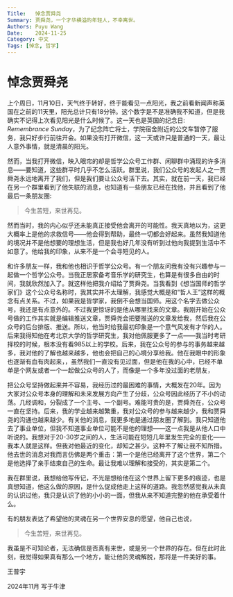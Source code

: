 ```yaml
---
Title:   悼念贾舜尧
Summary: 贾舜尧，一个才华横溢的年轻人，不幸离世。
Authors: Puyu Wang
Date:    2024-11-25
Category: 中文
Tags: [悼念, 哲学]
---
```

# 悼念贾舜尧


上个周日，11月10日，天气终于转好，终于能看见一点阳光，我之前看新闻声称英国在之前的11天里，阳光总计只有18分钟。这个数字是不是准确我不知道，但是我确实不记得上次看见阳光是什么时候了。这一天也是英国的纪念日: *Remembrance Sunday*，为了纪念阵亡将士，学院宿舍附近的公交车暂停了服务，我只好步行前往开会。如果没有打开微信，这一天或许只是普通的一天，最让人意外事情，就是清晨的阳光。

然而，当我打开微信，映入眼帘的却是哲学公众号工作群、闲聊群中涌现的许多消息——要知道，这些群平时几乎不怎么活跃。群里说，我们公众号的发起人之一贾舜尧永远地离开了我们，但是我们要让公众号活下去。其实，就在前一天，我已经在另一个群里看到了他失联的消息，也知道有一些朋友已经在找他，并且看到了他最后一条朋友圈:

> 今生苦短，来世再见。

然而当时，我的内心似乎还未能真正接受他会离开的可能性。我天真地以为，这更大概率上是他的求救信号——他会得到帮助，最终一切都会好起来。虽然我知道他的境况并不是他想要的理想生活，但是我也好几年没有听到过他向我提到生活中不如意了。他给我的印象，从来不是一个会寻短见的人。

和许多朋友一样，我和他也相识于哲学公众号。有一个朋友问我有没有兴趣参与一起做一个哲学公众号。当我正居家备考音乐学的研究生，也算是有很多自由的时间，我就欣然加入了。就这样他把我介绍给了贾舜尧。当我看到《想当国师的哲学家们》这个公众号名称时，我其实并不太理解，我感觉大概是和“哲人王”这样的概念有点关系。不过，如果我是哲学家，我倒不会想当国师。用这个名字去做公众号，我还是有点意外的。不过我更惊讶的是他从哪里找来的文章。我刚开始在公众号做的工作其实就是编辑推送文章，贾舜尧会把要推送的文章发给我，然后我在公众号的后台排版、推送。所以，他当时给我最初印象是一个意气风发有才华的人。后来我得知他在考北京大学的哲学研究生，我对他佩服更多了一点——我当时考研择校的时候，根本没有看985以上的学校。后来，我在公众号的参与的事务越来越多，我对他的了解也越来越多，他也会把自己的心境分享给我。他在我眼中的形象也逐渐有血有肉起来，，虽然我们一直没有见过面，但是他在我的心中，已经不单单是个网友或者一个一起做公众号的人了，而像是一个多年没过面的老朋友，

把公众号坚持做起来并不容易，我经历过的最困难的事情，大概发在20年。因为大家对公众号本身的理解和未来发展方向产生了分歧，公众号因此经历了不小的动荡。几经调和，分裂成了一个主号、一个副号。难能可贵的是，贾舜尧在，公众号一直在坚持。后来，我的学业越来越繁重，我对公众号的参与越来越少，我和贾舜尧的沟通也越来越少。有关他的消息，我更多地是通过朋友圈了解到。我只知道他去了事业单位，但我不知道事业单位可能不是他的理想——这一点我是从他人口中听说的。我想对于20-30岁之间的人，生活可能在短短几年里发生完全的变化——我本人就是这样。但我对他最近的变化，却知之甚少。这种不了解让我不知所措。他去世的消息对我而言仿佛是两个重击：第一个是他已经离开了这个世界，第二个是他选择了亲手结束自己的生命。最让我难以理解和接受的，其实是第二个。

我在群里说，我想给他写传记，不光是想给他在这个世界上留下更多的痕迹，也是真想知道，他这么做的原因，是什么促成他走上这样的道路。我忽然感觉我从未真的认识过他，我只是认识了他的小小的一面，但我从来不知道完整的他在承受着什么。

有的朋友表达了希望他的灵魂在另一个世界安息的愿望，他自己也说，

> 今生苦短，来世再见。

我虽是不可知论者，无法确信是否真有来世，或是另一个世界的存在。但在此时此刻，我觉得如果真有那么一个地方，能让他的灵魂解脱，那将是一件美好的事。

王普宇

2024年11月 写于牛津


